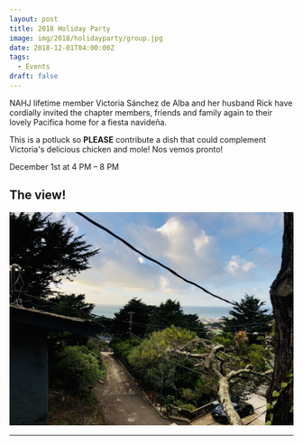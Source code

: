 ```yaml
---
layout: post
title: 2018 Holiday Party
image: img/2018/holidayparty/group.jpg
date: 2018-12-01T04:00:00Z
tags: 
  - Events
draft: false
---
```


NAHJ lifetime member Victoria Sánchez de Alba and her husband Rick have cordially invited the chapter members, friends and family again to their lovely Pacifica home for a fiesta navideña. 

This is a potluck so <b>PLEASE</b> contribute a dish that could complement Victoria's delicious chicken and mole! Nos vemos pronto!

December 1st at 4 PM – 8 PM

## The view!
![Thew view](img/2018/holidayparty/view.jpg)

---
